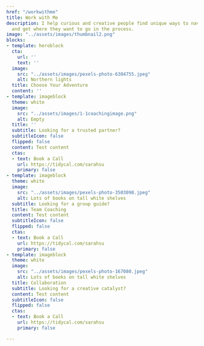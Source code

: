 ```yaml
---
href: "/workwithme"
title: Work with Me
description: I help curious and creative people find unique ways to navigate life
  and get where they want to go in the process.
image: "../assets/images/thumbnail2.png"
blocks:
- template: heroblock
  cta:
    url: ''
    text: ''
  image:
    src: "../assets/images/pexels-photo-6304755.jpeg"
    alt: Northern lights
  title: Choose Your Adventure
  content: ''
- template: imageblock
  theme: white
  image:
    src: "../assets/images/1-1coachingimage.png"
    alt: Empty
  title: ''
  subtitle: Looking for a trusted partner?
  subtitleIcon: false
  flipped: false
  content: Test content
  ctas:
  - text: Book a Call
    url: https://tidycal.com/sarahsu
    primary: false
- template: imageblock
  theme: white
  image:
    src: "../assets/images/pexels-photo-3503098.jpeg"
    alt: Lots of books on tall white shelves
  subtitle: Looking for a group guide?
  title: Team Coaching
  content: Test content
  subtitleIcon: false
  flipped: false
  ctas:
  - text: Book a Call
    url: https://tidycal.com/sarahsu
    primary: false
- template: imageblock
  theme: white
  image:
    src: "../assets/images/pexels-photo-167080.jpeg"
    alt: Lots of books on tall white shelves
  title: Collaboration
  subtitle: Looking for a creative catalyst?
  content: Test content
  subtitleIcon: false
  flipped: false
  ctas:
  - text: Book a Call
    url: https://tidycal.com/sarahsu
    primary: false

---
```

